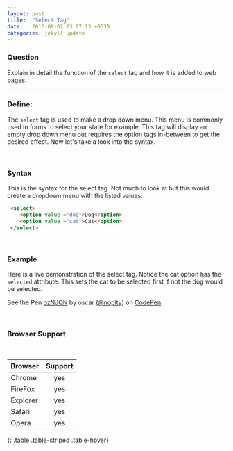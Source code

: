 ```yaml
---
layout: post
title:  "Select Tag"
date:   2016-09-02 23:07:13 +0530
categories: jekyll update
---
```

### Question

Explain in detail the function of the `select` tag and how it is added to web pages.
<hr>

### Define:

The `select` tag is used to make a drop down menu. This menu is commonly used in forms to select your state for example. This tag will display an empty drop down menu but requires the option tags in-between to get the desired effect. Now let's take a look into the syntax.

<br>

### Syntax 

This is the syntax for the select tag. Not much to look at but this would create a dropdown menu with the listed values.

```html
 <select> 
    <option value ="dog">Dog</option>
    <option value ="cat">Cat</option>
 </select>
```
<br>

### Example 

Here is a live demonstration of the select tag. Notice the cat option has the `selected` attribute. This sets the cat to be selected first if not the dog would be selected.

<p data-height="230" data-theme-id="dark" data-slug-hash="ozNJQN" data-default-tab="html,result" data-user="nopity" data-embed-version="2" data-preview="true" class="codepen">See the Pen <a href="http://codepen.io/nopity/pen/ozNJQN/">ozNJQN</a> by oscar (<a href="http://codepen.io/nopity">@nopity</a>) on <a href="http://codepen.io">CodePen</a>.</p>
<script async src="//assets.codepen.io/assets/embed/ei.js"></script>

<br>

### Browser Support 

<br>


| Browser   |    Support   | 
|----------|:-------------:|
| Chrome | yes| 
| FireFox | yes|  
| Explorer |yes|  
| Safari | yes|
| Opera  | yes|
{: .table .table-striped .table-hover}

<br>



<br>
<br>
<br>
